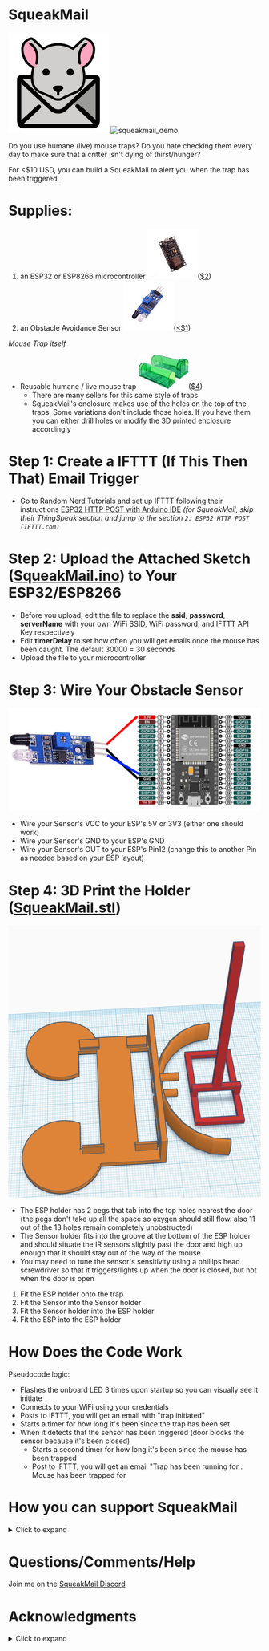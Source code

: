 # SqueakMail
![squeakmail](/images/SqueakMail.png)
![squeakmail_demo](/images/squeakmail_demo.gif)

Do you use humane (live) mouse traps? Do you hate checking them every day to make sure that a critter isn't dying of thirst/hunger?

For <$10 USD, you can build a SqueakMail to alert you when the trap has been triggered.

# **Supplies:**
1. an ESP32 or ESP8266 microcontroller ![esp8266](/images/esp8266.jpg)([$2](https://www.aliexpress.com/item/1005001524799794.html?spm=a2g0o.productlist.0.0.2d5c10c5XVeQ1X&algo_pvid=27dfe2c3-b18b-48c7-9255-bcdc75d8ec68&algo_expid=27dfe2c3-b18b-48c7-9255-bcdc75d8ec68-4&btsid=0bb0622a16142797264324161e35ca&ws_ab_test=searchweb0_0,searchweb201602_,searchweb201603_))
1. an Obstacle Avoidance Sensor ![ir_obstacle_sensor](/images/ir_obstacle_sensor.jpg)([<$1](https://www.aliexpress.com/item/32321964595.html?spm=a2g0o.productlist.0.0.317125f0a5p6b0&algo_pvid=cf8b6d8e-f912-471d-8374-b11588eef43e&algo_expid=cf8b6d8e-f912-471d-8374-b11588eef43e-1&btsid=0bb0623e16142798477723644e5109&ws_ab_test=searchweb0_0,searchweb201602_,searchweb201603_))

*Mouse Trap itself*
* Reusable humane / live mouse trap ![mouse_trap](/images/mouse_trap.jpg)([$4](https://www.aliexpress.com/item/1005001507229211.html?spm=a2g0o.detail.1000014.21.6d111356bJVtu2&gps-id=pcDetailBottomMoreOtherSeller&scm=1007.33416.214471.0&scm_id=1007.33416.214471.0&scm-url=1007.33416.214471.0&pvid=51ec295b-4ccf-41ad-9f45-dba954138126&_t=gps-id:pcDetailBottomMoreOtherSeller,scm-url:1007.33416.214471.0,pvid:51ec295b-4ccf-41ad-9f45-dba954138126,tpp_buckets:668%230%23131923%2364_668%23888%233325%238_23416%230%23214471%2313_23416%234721%2321967%23614_23416%234722%2321972%232_668%232846%238110%231995_668%232717%237558%23137_668%231000022185%231000066058%230_668%233422%2315392%23408_4452%230%23214000%230_4452%233474%2315675%23345_4452%234862%2324463%23570_4452%233098%239624%23905_4452%235108%2323442%23313_4452%233564%2316062%23206))
  * There are many sellers for this same style of traps
  * SqueakMail's enclosure makes use of the holes on the top of the traps. Some variations don't include those holes. If you have them you can either drill holes or modify the 3D printed enclosure accordingly

# Step 1: Create a IFTTT (If This Then That) Email Trigger
* Go to Random Nerd Tutorials and set up IFTTT following their instructions [ESP32 HTTP POST with Arduino IDE](https://randomnerdtutorials.com/esp32-http-post-ifttt-thingspeak-arduino/)
*(for SqueakMail, skip their ThingSpeak section and jump to the section ```2. ESP32 HTTP POST (IFTTT.com)```*

# Step 2: Upload the Attached Sketch ([SqueakMail.ino](squeakmail.ino)) to Your ESP32/ESP8266
* Before you upload, edit the file to replace the **ssid**, **password**, **serverName** with your own WiFi SSID, WiFi password, and IFTTT API Key respectively
* Edit **timerDelay** to set how often you will get emails once the mouse has been caught. The default 30000 = 30 seconds
* Upload the file to your microcontroller

# Step 3: Wire Your Obstacle Sensor
![wiring](/images/wiring.png)
* Wire your Sensor's VCC to your ESP's 5V or 3V3 (either one should work)
* Wire your Sensor's GND to your ESP's GND
* Wire your Sensor's OUT to your ESP's Pin12 (change this to another Pin as needed based on your ESP layout)

# Step 4: 3D Print the Holder ([SqueakMail.stl](SqueakMail.stl))
![3d_enclosure](/images/3d_enclosure.png)
* The ESP holder has 2 pegs that tab into the top holes nearest the door (the pegs don't take up all the space so oxygen should still flow. also 11 out of the 13 holes remain completely unobstructed)
* The Sensor holder fits into the groove at the bottom of the ESP holder and should situate the IR sensors slightly past the door and high up enough that it should stay out of the way of the mouse
* You may need to tune the sensor's sensitivity using a phillips head screwdriver so that it triggers/lights up when the door is closed, but not when the door is open

1. Fit the ESP holder onto the trap
1. Fit the Sensor into the Sensor holder
1. Fit the Sensor holder into the ESP holder
1. Fit the ESP into the ESP holder

# How Does the Code Work
Pseudocode logic:

* Flashes the onboard LED 3 times upon startup so you can visually see it initiate
* Connects to your WiFi using your credentials
* Posts to IFTTT, you will get an email with "trap initiated"
* Starts a timer for how long it's been since the trap has been set
* When it detects that the sensor has been triggered (door blocks the sensor because it's been closed)
  * Starts a second timer for how long it's been since the mouse has been trapped
  * Post to IFTTT, you will get an email "Trap has been running for <Trap Timer>. Mouse has been trapped for <Mouse Timer>

# How you can support SqueakMail
<details>
 <summary>Click to expand</summary>
 
 All I ask is that you take a moment to do something kind.  
  
 * Think of what you would have been willing to contribute to the Mewt project (however small the amount), and donate that to your favorite charity instead.
 
 * See someone hungry or cold?  Buy them a small meal or cheap socks.
 
 * Have elderly neighbors?  Offer to help shovel their driveway or mow their lawn.
 
 * People across the political divide have you on edge?  Bake them some cookies just to be nice.
 
 * Even something as simple as given a random stranger your best smile.  
 
 If you can report back via this 5 second [#SqueakMailForGood questionnaire](https://www.surveymonkey.com/r/DFHGL6H), it would really make my day.  I'm hoping we can push out $1000 and/or 100 hours of kindness from this little corner of the internet.
 </details>

# Questions/Comments/Help
Join me on the [SqueakMail Discord](https://discord.gg/9AsQSmHgDM)

# Acknowledgments
<details>
 <summary>Click to expand</summary>
A big thank you:

* @plbarrio for 3D [Customizable ESP32 lateral support](https://www.thingiverse.com/thing:3884388)
* Random Nerd Tutorial for [IFTTT tutorial](https://randomnerdtutorials.com/esp32-http-post-ifttt-thingspeak-arduino/)
* OpenMoji for 
  * [mouse face](https://openmoji.org/library/#search=mouse%20mail&emoji=1F42D)
  * [envelope](https://openmoji.org/library/#search=mouse%20mail&emoji=2709)
</details>

 
